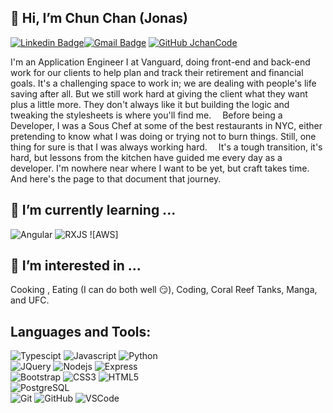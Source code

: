 ## 👋 Hi, I’m Chun Chan (Jonas)
 [![Linkedin Badge](https://img.shields.io/badge/-jonaschan-blue?style=flat&logo=linkedin)](https://www.linkedin.com/in/jonaschan/)[![Gmail Badge](https://img.shields.io/badge/-JChanCode@gmail.com-c14438?style=flat-square&logo=Gmail&logoColor=white&link=mailto:JChanCode@gmail.com)](mailto:JChanCode@gmail.com)
 [![GitHub JchanCode](https://img.shields.io/github/followers/JchanCode?label=follow&style=social)](https://github.com/JchanCode)
 

I'm an Application Engineer I at Vanguard, doing front-end and back-end work for our clients to help plan and track their retirement and financial goals. It's a challenging space to work in; we are dealing with people's life saving after all. But we still work hard at giving the client what they want plus a little more. They don't always like it but building the logic and tweaking the stylesheets is where you'll find me.
 Before being a Developer, I was a Sous Chef at some of the best restaurants in NYC, either pretending to know what I was doing or trying not to burn things. Still, one thing for sure is that I was always working hard.
 It's a tough transition, it's hard, but lessons from the kitchen have guided me every day as a developer. I'm nowhere near where I want to be yet, but craft takes time. And here's the page to that document that journey.


## 🌱 I’m currently learning ...
![Angular](https://img.shields.io/badge/-ANGULAR-black?style=flat-square&logo=angular)
![RXJS](https://img.shields.io/badge/-Rxjs-black?style=flat-square&logo=rxjs)
![AWS]

## 👀 I’m interested in ...
Cooking , Eating (I can do both well :smirk:), Coding, Coral Reef Tanks, Manga, and UFC.

## Languages and Tools:
  ![Typescipt](https://img.shields.io/badge/-typescript-black?style=flat-square&logo=typescript) 
  ![Javascript](https://img.shields.io/badge/JavaScript-323330?style=for-the-badge&logo=javascript&logoColor=F7DF1E)
  ![Python](https://img.shields.io/badge/-Python-black?style=flat-square&logo=python)
<br>
  ![JQuery](http://img.shields.io/badge/-JQuery-black?style=flat-square&logo=jquery)
  ![Nodejs](https://img.shields.io/badge/-NodeJS-black?style=flat-square&logo=Node.js)
  ![Express](https://img.shields.io/badge/-Express-black?style=flat-square&logo=express)
<br>
  ![Bootstrap](https://img.shields.io/badge/-Bootstrap-563D7C?style=flat-square&logo=bootstrap)
  ![CSS3](https://img.shields.io/badge/-CSS3-1572B6?style=flat-square&logo=css3)
  ![HTML5](https://img.shields.io/badge/-HTML5-E34F26?style=flat-square&logo=html5&logoColor=white)
<br>
  ![PostgreSQL](http://img.shields.io/badge/-PostgreSQL-black?style=flat-square&logo=postgresql)
<br>
  ![Git](https://img.shields.io/badge/-Git-black?style=flat-square&logo=git)
  ![GitHub](https://img.shields.io/badge/-GitHub-181717?style=flat-square&logo=github)
  ![VSCode](https://img.shields.io/badge/-VS_Code-007ACC?style=flat-square&logo=visual-studio-code)  
<!---
JchanCode/JchanCode is a ✨ special ✨ repository because its `README.md` (this file) appears on your GitHub profile.
You can click the Preview link to take a look at your changes.
--->
